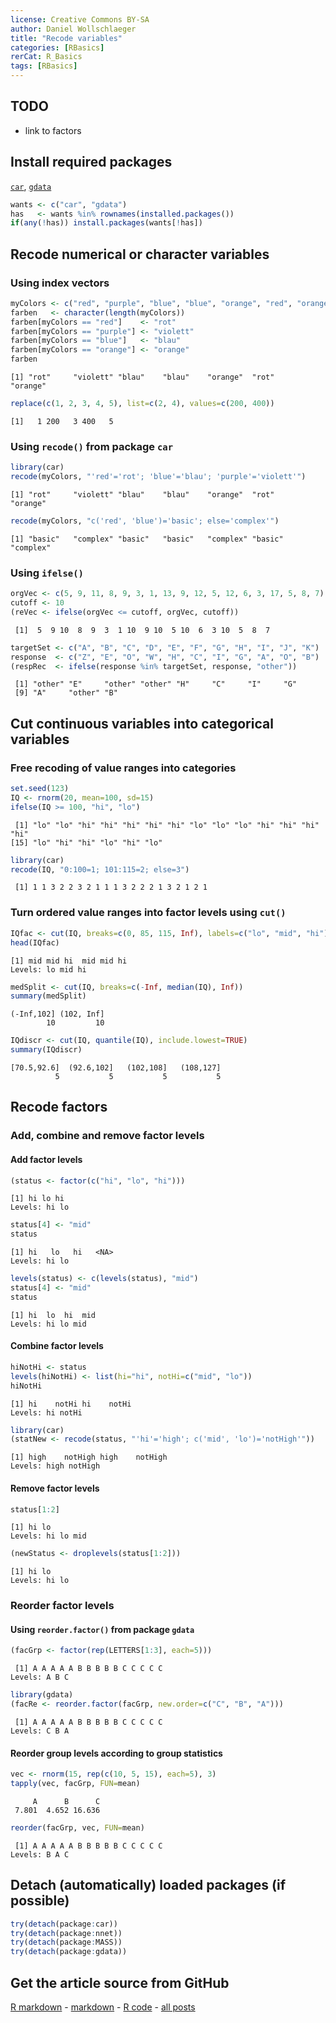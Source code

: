 ```yaml
---
license: Creative Commons BY-SA
author: Daniel Wollschlaeger
title: "Recode variables"
categories: [RBasics]
rerCat: R_Basics
tags: [RBasics]
---
```





TODO
-------------------------

 - link to factors

Install required packages
-------------------------

[`car`](http://cran.r-project.org/package=car), [`gdata`](http://cran.r-project.org/package=gdata)


```r
wants <- c("car", "gdata")
has   <- wants %in% rownames(installed.packages())
if(any(!has)) install.packages(wants[!has])
```


Recode numerical or character variables
-------------------------
    
### Using index vectors


```r
myColors <- c("red", "purple", "blue", "blue", "orange", "red", "orange")
farben   <- character(length(myColors))
farben[myColors == "red"]    <- "rot"
farben[myColors == "purple"] <- "violett"
farben[myColors == "blue"]   <- "blau"
farben[myColors == "orange"] <- "orange"
farben
```

```
[1] "rot"     "violett" "blau"    "blau"    "orange"  "rot"     "orange" 
```



```r
replace(c(1, 2, 3, 4, 5), list=c(2, 4), values=c(200, 400))
```

```
[1]   1 200   3 400   5
```


### Using `recode()` from package `car`


```r
library(car)
recode(myColors, "'red'='rot'; 'blue'='blau'; 'purple'='violett'")
```

```
[1] "rot"     "violett" "blau"    "blau"    "orange"  "rot"     "orange" 
```



```r
recode(myColors, "c('red', 'blue')='basic'; else='complex'")
```

```
[1] "basic"   "complex" "basic"   "basic"   "complex" "basic"   "complex"
```


### Using `ifelse()`


```r
orgVec <- c(5, 9, 11, 8, 9, 3, 1, 13, 9, 12, 5, 12, 6, 3, 17, 5, 8, 7)
cutoff <- 10
(reVec <- ifelse(orgVec <= cutoff, orgVec, cutoff))
```

```
 [1]  5  9 10  8  9  3  1 10  9 10  5 10  6  3 10  5  8  7
```



```r
targetSet <- c("A", "B", "C", "D", "E", "F", "G", "H", "I", "J", "K")
response  <- c("Z", "E", "O", "W", "H", "C", "I", "G", "A", "O", "B")
(respRec  <- ifelse(response %in% targetSet, response, "other"))
```

```
 [1] "other" "E"     "other" "other" "H"     "C"     "I"     "G"    
 [9] "A"     "other" "B"    
```


Cut continuous variables into categorical variables
-------------------------

### Free recoding of value ranges into categories


```r
set.seed(123)
IQ <- rnorm(20, mean=100, sd=15)
ifelse(IQ >= 100, "hi", "lo")
```

```
 [1] "lo" "lo" "hi" "hi" "hi" "hi" "hi" "lo" "lo" "lo" "hi" "hi" "hi" "hi"
[15] "lo" "hi" "hi" "lo" "hi" "lo"
```



```r
library(car)
recode(IQ, "0:100=1; 101:115=2; else=3")
```

```
 [1] 1 1 3 2 2 3 2 1 1 1 3 2 2 2 1 3 2 1 2 1
```


### Turn ordered value ranges into factor levels using `cut()`


```r
IQfac <- cut(IQ, breaks=c(0, 85, 115, Inf), labels=c("lo", "mid", "hi"))
head(IQfac)
```

```
[1] mid mid hi  mid mid hi 
Levels: lo mid hi
```



```r
medSplit <- cut(IQ, breaks=c(-Inf, median(IQ), Inf))
summary(medSplit)
```

```
(-Inf,102] (102, Inf] 
        10         10 
```



```r
IQdiscr <- cut(IQ, quantile(IQ), include.lowest=TRUE)
summary(IQdiscr)
```

```
[70.5,92.6]  (92.6,102]   (102,108]   (108,127] 
          5           5           5           5 
```


Recode factors
-------------------------

### Add, combine and remove factor levels

#### Add factor levels


```r
(status <- factor(c("hi", "lo", "hi")))
```

```
[1] hi lo hi
Levels: hi lo
```

```r
status[4] <- "mid"
status
```

```
[1] hi   lo   hi   <NA>
Levels: hi lo
```

```r
levels(status) <- c(levels(status), "mid")
status[4] <- "mid"
status
```

```
[1] hi  lo  hi  mid
Levels: hi lo mid
```


#### Combine factor levels


```r
hiNotHi <- status
levels(hiNotHi) <- list(hi="hi", notHi=c("mid", "lo"))
hiNotHi
```

```
[1] hi    notHi hi    notHi
Levels: hi notHi
```



```r
library(car)
(statNew <- recode(status, "'hi'='high'; c('mid', 'lo')='notHigh'"))
```

```
[1] high    notHigh high    notHigh
Levels: high notHigh
```


#### Remove factor levels


```r
status[1:2]
```

```
[1] hi lo
Levels: hi lo mid
```

```r
(newStatus <- droplevels(status[1:2]))
```

```
[1] hi lo
Levels: hi lo
```


### Reorder factor levels

#### Using `reorder.factor()` from package `gdata`


```r
(facGrp <- factor(rep(LETTERS[1:3], each=5)))
```

```
 [1] A A A A A B B B B B C C C C C
Levels: A B C
```

```r
library(gdata)
(facRe <- reorder.factor(facGrp, new.order=c("C", "B", "A")))
```

```
 [1] A A A A A B B B B B C C C C C
Levels: C B A
```


#### Reorder group levels according to group statistics


```r
vec <- rnorm(15, rep(c(10, 5, 15), each=5), 3)
tapply(vec, facGrp, FUN=mean)
```

```
     A      B      C 
 7.801  4.652 16.636 
```

```r
reorder(facGrp, vec, FUN=mean)
```

```
 [1] A A A A A B B B B B C C C C C
Levels: B A C
```


Detach (automatically) loaded packages (if possible)
-------------------------


```r
try(detach(package:car))
try(detach(package:nnet))
try(detach(package:MASS))
try(detach(package:gdata))
```


Get the article source from GitHub
----------------------------------------------

[R markdown](https://github.com/dwoll/RExRepos/raw/master/Rmd/recode.Rmd) - [markdown](https://github.com/dwoll/RExRepos/raw/master/md/recode.md) - [R code](https://github.com/dwoll/RExRepos/raw/master/R/recode.R) - [all posts](https://github.com/dwoll/RExRepos/)
